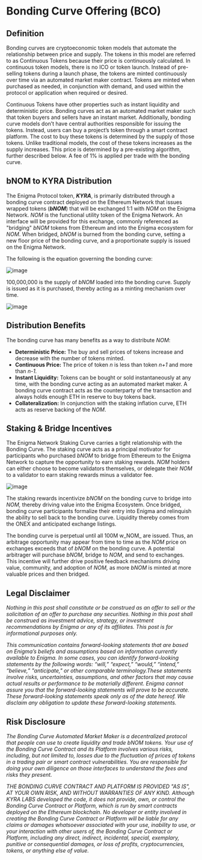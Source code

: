 # Bonding Curve Offering (BCO)

## Definition

Bonding curves are cryptoeconomic token models that automate the relationship between price and supply. The tokens in this model are referred to as Continuous Tokens because their price is continuously calculated. In continuous token models, there is no ICO or token launch. Instead of pre-selling tokens during a launch phase, the tokens are minted continuously over time via an automated market maker contract. Tokens are minted when purchased as needed, in conjunction with demand, and used within the protocol or application when required or desired.

Continuous Tokens have other properties such as instant liquidity and deterministic price. Bonding curves act as an automated market maker such that token buyers and sellers have an instant market. Additionally, bonding curve models don’t have central authorities responsible for issuing the tokens. Instead, users can buy a project’s token through a smart contract platform. The cost to buy these tokens is determined by the supply of those tokens. Unlike traditional models, the cost of these tokens increases as the supply increases. This price is determined by a pre-existing algorithm, further described below. A fee of 1% is applied per trade with the bonding curve.

## bNOM to KYRA Distribution

The Enigma Protocol token, _**KYRA**_, is primarily distributed through a bonding curve contract deployed on the Ethereum Network that issues wrapped tokens (_**bNOM**_) that will be exchanged 1:1 with _NOM_ on the Enigma Network. _NOM_ is the functional utility token of the Enigma Network. An interface will be provided for this exchange, commonly referenced as "bridging" _bNOM_ tokens from Ethereum and into the Enigma ecosystem for _NOM_. When bridged, _bNOM_ is burned from the bonding curve, setting a new floor price of the bonding curve, and a proportionate supply is issued on the Enigma Network.

The following is the equation governing the bonding curve:

![image](https://user-images.githubusercontent.com/76499838/145861419-06317db9-5450-495e-9a4b-289312829967.png)

100,000,000 is the supply of _bNOM_ loaded into the bonding curve. Supply is issued as it is purchased, thereby acting as a minting mechanism over time.

![image](https://user-images.githubusercontent.com/76499838/145861439-25e79b33-cfc6-4894-b973-f509cbf1e3e3.png)

## Distribution Benefits

The bonding curve has many benefits as a way to distribute _NOM_:

* **Deterministic Price:** The buy and sell prices of tokens increase and decrease with the number of tokens minted.&#x20;
* **Continuous Price:** The price of token _n_ is less than token _n+1_ and more than _n-1._
* **Instant Liquidity:** Tokens can be bought or sold instantaneously at any time, with the bonding curve acting as an automated market maker. A bonding curve contract acts as the counterparty of the transaction and always holds enough ETH in reserve to buy tokens back.&#x20;
* **Collateralization:** In conjunction with the staking inflation curve, ETH acts as reserve backing of the _NOM_.

## Staking & Bridge Incentives

The Enigma Network Staking Curve carries a tight relationship with the Bonding Curve. The staking curve acts as a principal motivator for participants who purchased _bNOM_ to bridge from Ethereum to the Enigma Network to capture the opportunity to earn staking rewards. _NOM_ holders can either choose to become validators themselves, or delegate their _NOM_ to a validator to earn staking rewards minus a validator fee.

![image](https://user-images.githubusercontent.com/76499838/145861495-9667f434-6c22-4361-a3b5-98abddcf1c9c.png)

The staking rewards incentivize _bNOM_ on the bonding curve to bridge into _NOM,_ thereby driving value into the Enigma Ecosystem. Once bridged, bonding curve participants formalize their entry into Enigma and relinquish the ability to sell back to the bonding curve. Liquidity thereby comes from the ONEX and anticipated exchange listings.

The bonding curve is perpetual until all 100M w_NOM_ are issued. Thus, an arbitrage opportunity may appear from time to time as the _NOM_ price on exchanges exceeds that of _bNOM_ on the bonding curve. A potential arbitrager will purchase _bNOM_, bridge to _NOM_, and send to exchanges. This incentive will further drive positive feedback mechanisms driving value, community, and adoption of _NOM,_ as more _bNOM_ is minted at more valuable prices and then bridged.

## Legal Disclaimer

_Nothing in this post shall constitute or be construed as an offer to sell or the solicitation of an offer to purchase any securities. Nothing in this post shall be construed as investment advice, strategy, or investment recommendations by Enigma or any of its affiliates. This post is for informational purposes only._

_This communication contains forward-looking statements that are based on Enigma’s beliefs and assumptions based on information currently available to Enigma. In some cases, you can identify forward-looking statements by the following words: “will,” “expect,” “would,” “intend,” “believe,” "anticipate," or other comparable terminology.These statements involve risks, uncertainties, assumptions, and other factors that may cause actual results or performance to be materially different. Enigma cannot assure you that the forward-looking statements will prove to be accurate. These forward-looking statements speak only as of the date hereof. We disclaim any obligation to update these forward-looking statements._

## Risk Disclosure

_The Bonding Curve Automated Market Maker is a decentralized protocol that people can use to create liquidity and trade bNOM tokens. Your use of the Bonding Curve Contract and its Platform involves various risks, including, but not limited to, losses due to the fluctuation of prices of tokens in a trading pair or smart contract vulnerabilities. You are responsible for doing your own diligence on those interfaces to understand the fees and risks they present._

_THE BONDING CURVE CONTRACT AND PLATFORM IS PROVIDED "AS IS", AT YOUR OWN RISK, AND WITHOUT WARRANTIES OF ANY KIND. Although KYRA LABS developed the code, it does not provide, own, or control the Bonding Curve Contract or Platform, which is run by smart contracts deployed on the Ethereum blockchain. No developer or entity involved in creating the Bonding Curve Contract or Platform will be liable for any claims or damages whatsoever associated with your use, inability to use, or your interaction with other users of, the Bonding Curve Contract or Platform, including any direct, indirect, incidental, special, exemplary, punitive or consequential damages, or loss of profits, cryptocurrencies, tokens, or anything else of value._ 
